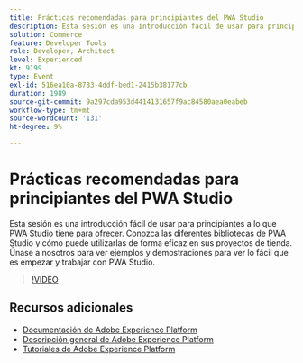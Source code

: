 ```yaml
---
title: Prácticas recomendadas para principiantes del PWA Studio
description: Esta sesión es una introducción fácil de usar para principiantes a lo que PWA Studio tiene para ofrecer. Conozca las diferentes bibliotecas de PWA Studio y cómo puede utilizarlas de forma eficaz en sus proyectos de tienda. Únase a nosotros para ver ejemplos y demostraciones para ver lo fácil que es empezar y trabajar con PWA Studio.
solution: Commerce
feature: Developer Tools
role: Developer, Architect
level: Experienced
kt: 9199
type: Event
exl-id: 516ea10a-8783-4ddf-bed1-2415b38177cb
duration: 1989
source-git-commit: 9a297cda953d4414131657f9ac84580aea0eabeb
workflow-type: tm+mt
source-wordcount: '131'
ht-degree: 9%

---
```


# Prácticas recomendadas para principiantes del PWA Studio

Esta sesión es una introducción fácil de usar para principiantes a lo que PWA Studio tiene para ofrecer.
Conozca las diferentes bibliotecas de PWA Studio y cómo puede utilizarlas de forma eficaz en sus proyectos de tienda.
Únase a nosotros para ver ejemplos y demostraciones para ver lo fácil que es empezar y trabajar con PWA Studio.

>[!VIDEO](https://video.tv.adobe.com/v/337764/?quality=12&learn=on&hidetitle=true)

## Recursos adicionales

- [Documentación de Adobe Experience Platform](https://experienceleague.adobe.com/docs/experience-platform.html?lang=es)
- [Descripción general de Adobe Experience Platform](https://experienceleague.adobe.com/docs/experience-platform/landing/home.html?lang=es)
- [Tutoriales de Adobe Experience Platform](https://experienceleague.adobe.com/docs/platform-learn/tutorials/overview.html?lang=es)
